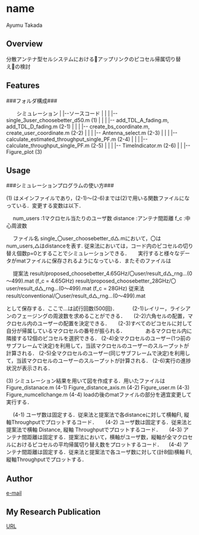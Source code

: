 # name

Ayumu Takada

## Overview

分散アンテナ型セルシステムにおけるアップリンクのピコセル帰属切り替えの検討

## Features

 ###フォルダ構成###

　　シミュレーション
    |
    |--ソースコード
         |	   |
         |    |-- single_3user_choosebetter_d50.m							(1)
         |                     |
         |                     |-- add_TDL_A_fading.m, add_TDL_D_fading.m                       (2-1)
         |                     |
         |                     |-- create_bs_coordinate.m, create_user_coordinate.m             (2-2)
         |                     |
         |                     |-- Antenna_select.m                                             (2-3)
         |                     |
         |                     |-- calculate_estimated_throughput_single_PF.m                   (2-4)
         |                     |
         |                     |-- calculate_throughput_single_PF.m                             (2-5)
         |                     |
         |                     |-- TimeIndicator.m                                              (2-6)
         |
         |
         |-- Figure_plot     (3)    


## Usage
###シミュレーションプログラムの使い方###

(1) はメインファイルであり，(2-1)～(2-6)までは(2)で用いる関数ファイルになっている．変更する変数は以下．

　   num_users :1マクロセル当たりのユーザ数
     distance  :アンテナ間距離
     f_c       :中心周波数
     
　 ファイル名 single_〇user_choosebetter_d△.mにおいて，〇はnum_users,△はdistanceを表す. 従来法においては，コード内のピコセルの切り替え個数p=0とすることでシミュレーションできる．
　 実行すると様々なデータがmatファイルに保存されるようになっている．またそのファイルは

　   提案法 result/proposed_choosebetter_4.65GHz/〇user/result_d△_rng...(0～499).mat (f_c = 4.65GHz)
            result/proposed_choosebetter_28GHz/〇user/result_d△_rng...(0～499).mat (f_c = 28GHz)
     従来法 result/conventional/〇user/result_d△_rng...(0～499).mat

   として保存する．ここで...は試行回数(500回)．
　
　 (2-1)レイリー，ライシアンのフェージングの周波数を求めることができる．
　 (2-2)六角セルの配置，マクロセル内のユーザーの配置を決定できる．
　 (2-3)すべてのピコセルに対して自分が帰属しているマクロセルの番号が振られる．
　 　　 あるマクロセル内に隣接する12個のピコセルを選択できる．
   (2-4)全マクロセルのユーザー(1つ前のサブフレームで決定)を利用して，当該マクロセルのユーザーのスループットが計算される．
   (2-5)全マクロセルのユーザー(同じサブフレームで決定)を利用して，当該マクロセルのユーザーのスループットが計算される．
   (2-6)実行の進捗状況が表示される．


(3) シミュレーション結果を用いて図を作成する．用いたファイルは
      Figure_distanace.m       (4-1)
      Figure_distance_axis.m   (4-2)
      Figure_user.m            (4-3)
      Figure_numcellchange.m   (4-4)
    loadの後のmatファイルの部分を適宜変更して実行する．

　  (4-1) ユーザ数は固定する．従来法と提案法で各distanceに対して横軸FI, 縦軸Throughputでプロットするコード．
　  (4-2) ユーザ数は固定する．従来法と提案法で横軸 Distance, 縦軸 Throughputでプロットするコード．
　  (4-3) アンテナ間距離は固定する．提案法において，横軸がユーザ数，縦軸が全マクロセルにおけるピコセルの平均帰属切り替え数をプロットするコード．
  　(4-4) アンテナ間距離は固定する．従来法と提案法で各ユーザ数に対して(計8個)横軸 FI, 縦軸Throughputでプロットする．

## Author

[e-mail](an6.0102@gmail.com)

## My Research Publication

[URL](https://ieeexplore.ieee.org/document/10767918)
